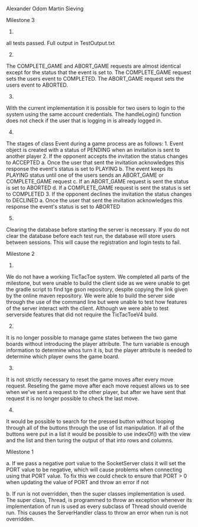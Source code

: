 Alexander Odom
Martin Sieving

Milestone 3

1.
all tests passed. Full output in TestOutput.txt

2.
The COMPLETE_GAME and ABORT_GAME requests are almost identical except for the status that the event is set to. The COMPLETE_GAME request sets the users event to COMPLETED. The ABORT_GAME request sets the users event to ABORTED.

3.
With the current implementation it is possible for two users to login to the system using the same account credentials. The handleLogin() function does not check if the user that is logging in is already logged in.

4.
The stages of class Event during a game process are as follows:
    1. Event object is created with a status of PENDING when an invitation is sent to another player
    2. If the opponent accepts the invitation the status changes to ACCEPTED
        a. Once the user that sent the invitation acknowledges this response the event's status is set to PLAYING
        b. The event keeps its PLAYING status until one of the users sends an ABORT_GAME or COMPLETE_GAME request
        c. If an ABORT_GAME request is sent the status is set to ABORTED
        d. If a COMPLETE_GAME request is sent the status is set to COMPLETED
    3. If the opponent declines the invitation the status changes to DECLINED
        a. Once the user that sent the invitation acknowledges this response the event's status is set to ABORTED

5.
Clearing the database before starting the server is necessary. If you do not clear the database before each test run, the database will store users between sessions. This will cause the registration and login tests to fail.

Milestone 2

1.
We do not have a working TicTacToe system. We completed all parts of the milestone, but were unable to build the client side as we were unable to get the gradle script to find tge gson repository, despite copying the link given by the online maven repository. We were able to build the server side through the use of the command line but were unable to test how features of the server interact with the client. Although we were able to test serverside features that did not require the TicTacToeV4 build.

2.
It is no longer possible to manage game states between the two game boards without introducing the player attribute. The turn variable is enough information to determine whos turn it is, but the player attribute is needed to determine which player owns the game board.

3.
It is not strictly necessary to reset the game moves after every move request. Reseting the game move after each move request allows us to see when we've sent a request to the other player, but after we have sent that request it is no longer possible to check the last move.

4.
It would be possible to search for the pressed button without looping through all of the buttons through the use of list manipulation. If all of the buttons were put in a list it would be possible to use indexOf() with the view and the list and then turing the output of that into rows and columns.

Milestone 1

a.
If we pass a negative port value to the SocketServer class it will set the PORT value to be negative, which will cause problems when connecting using that PORT value.
To fix this we could check to ensure that PORT > 0 when updating the value of PORT and throw an error if not

b.
If run is not overridden, then the super classes implementation is used. The super class, Thread, is programmed to throw an exception whenever its implementation of run is used as every subclass of Thread should overide run. This causes the ServerHandler class to throw an error when run is not overridden.
